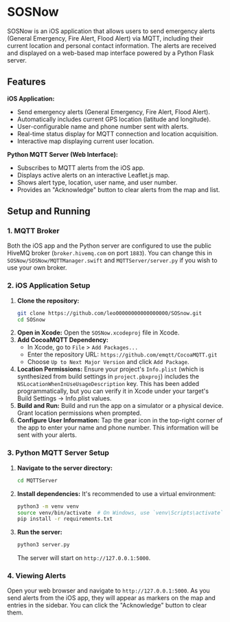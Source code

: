 # SOSNow

SOSNow is an iOS application that allows users to send emergency alerts (General Emergency, Fire Alert, Flood Alert) via MQTT, including their current location and personal contact information. The alerts are received and displayed on a web-based map interface powered by a Python Flask server.

## Features

**iOS Application:**
- Send emergency alerts (General Emergency, Fire Alert, Flood Alert).
- Automatically includes current GPS location (latitude and longitude).
- User-configurable name and phone number sent with alerts.
- Real-time status display for MQTT connection and location acquisition.
- Interactive map displaying current user location.

**Python MQTT Server (Web Interface):**
- Subscribes to MQTT alerts from the iOS app.
- Displays active alerts on an interactive Leaflet.js map.
- Shows alert type, location, user name, and user number.
- Provides an "Acknowledge" button to clear alerts from the map and list.

## Setup and Running

### 1. MQTT Broker

Both the iOS app and the Python server are configured to use the public HiveMQ broker (`broker.hivemq.com` on port `1883`). You can change this in `SOSNow/SOSNow/MQTTManager.swift` and `MQTTServer/server.py` if you wish to use your own broker.

### 2. iOS Application Setup

1.  **Clone the repository:**
    ```bash
    git clone https://github.com/leo00000000000000000/SOSnow.git
    cd SOSnow
    ```
2.  **Open in Xcode:**
    Open the `SOSNow.xcodeproj` file in Xcode.
3.  **Add CocoaMQTT Dependency:**
    -   In Xcode, go to `File` > `Add Packages...`
    -   Enter the repository URL: `https://github.com/emqtt/CocoaMQTT.git`
    -   Choose `Up to Next Major Version` and click `Add Package`.
4.  **Location Permissions:**
    Ensure your project's `Info.plist` (which is synthesized from build settings in `project.pbxproj`) includes the `NSLocationWhenInUseUsageDescription` key. This has been added programmatically, but you can verify it in Xcode under your target's Build Settings -> Info.plist values.
5.  **Build and Run:**
    Build and run the app on a simulator or a physical device. Grant location permissions when prompted.
6.  **Configure User Information:**
    Tap the gear icon in the top-right corner of the app to enter your name and phone number. This information will be sent with your alerts.

### 3. Python MQTT Server Setup

1.  **Navigate to the server directory:**
    ```bash
    cd MQTTServer
    ```
2.  **Install dependencies:**
    It's recommended to use a virtual environment:
    ```bash
    python3 -m venv venv
    source venv/bin/activate  # On Windows, use `venv\Scripts\activate`
    pip install -r requirements.txt
    ```
3.  **Run the server:**
    ```bash
    python3 server.py
    ```
    The server will start on `http://127.0.0.1:5000`.

### 4. Viewing Alerts

Open your web browser and navigate to `http://127.0.0.1:5000`. As you send alerts from the iOS app, they will appear as markers on the map and entries in the sidebar. You can click the "Acknowledge" button to clear them.
